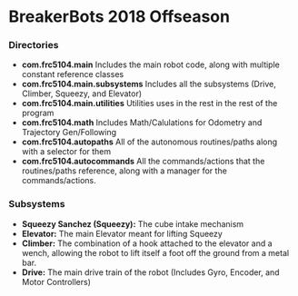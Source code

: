 # BreakerBots 2018 Offseason


### Directories
- **com.frc5104.main** Includes the main robot code, along with multiple constant reference classes
- **com.frc5104.main.subsystems** Includes all the subsystems (Drive, Climber, Squeezy, and Elevator)
- **com.frc5104.main.utilities** Utilities uses in the rest in the rest of the program
- **com.frc5104.math** Includes Math/Calulations for Odometry and Trajectory Gen/Following
- **com.frc5104.autopaths** All of the autonomous routines/paths along with a selector for them
- **com.frc5104.autocommands** All the commands/actions that the routines/paths reference, along with a manager for the commands/actions.

### Subsystems
- **Squeezy Sanchez (Squeezy):** The cube intake mechanism
- **Elevator:** The main Elevator meant for lifting Squeezy
- **Climber:** The combination of a hook attached to the elevator and a wench, allowing the robot to lift itself a foot off the ground from a metal bar.
- **Drive:** The main drive train of the robot (Includes Gyro, Encoder, and Motor Controllers)
